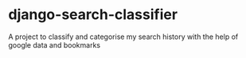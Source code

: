 django-search-classifier
========================

A project to classify and categorise my search history with the help of google data and bookmarks
